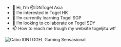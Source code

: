 - 👋 Hi, I’m @IDNTogel Asia
- 👀 I’m interested in Togel HK
- 🌱 I’m currently learning Togel SGP
- 💞️ I’m looking to collaborate on Togel SDY
- 📫 How to reach me trough my website togeljitu.wtf

<!---
TogelIDN/TogelIDN is a ✨ special ✨ repository because its `README.md` (this file) appears on your GitHub profile.
You can click the Preview link to take a look at your changes.
--->
![Cabo IDNTOGEL Gaming Sensasional](https://user-images.githubusercontent.com/103500352/162940219-865d1c72-b419-4d22-abfd-28b9acab740c.jpg)
